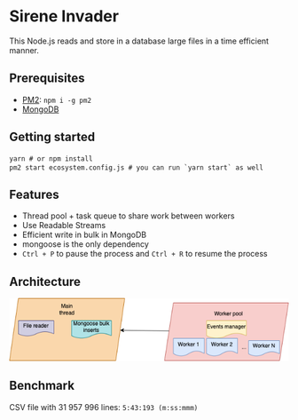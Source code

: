 # Sirene Invader

This Node.js reads and store in a database large files in a time efficient manner.

## Prerequisites

- [PM2](https://pm2.keymetrics.io/docs/usage/quick-start/): `npm i -g pm2`
- [MongoDB](https://docs.mongodb.com/manual/installation/)

## Getting started

```shell
yarn # or npm install
pm2 start ecosystem.config.js # you can run `yarn start` as well
```

## Features

- Thread pool + task queue to share work between workers
- Use Readable Streams
- Efficient write in bulk in MongoDB
- mongoose is the only dependency
- `Ctrl + P` to pause the process and `Ctrl + R` to resume the process

## Architecture

![Sirene Architecture](./docs/sirene_architecture.png)

## Benchmark

CSV file with 31 957 996 lines: `5:43:193 (m:ss:mmm)`
